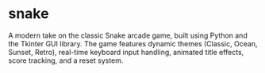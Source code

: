 # snake
A modern take on the classic Snake arcade game, built using Python and the Tkinter GUI library. The game features dynamic themes (Classic, Ocean, Sunset, Retro), real-time keyboard input handling, animated title effects, score tracking, and a reset system.  
